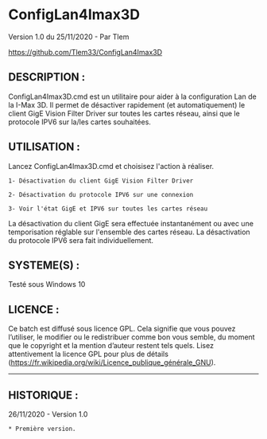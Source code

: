 # ConfigLan4Imax3D

Version 1.0 du 25/11/2020 - Par Tlem

https://github.com/Tlem33/ConfigLan4Imax3D


## DESCRIPTION :
ConfigLan4Imax3D.cmd est un utilitaire pour aider à la configuration Lan de la I-Max 3D.
Il permet de désactiver rapidement (et automatiquement) le client GigE Vision Filter Driver sur toutes les cartes réseau, ainsi que le protocole IPV6 sur la/les cartes souhaitées.


## UTILISATION :
Lancez ConfigLan4Imax3D.cmd et choisisez l'action à réaliser.

	1- Désactivation du client GigE Vision Filter Driver
	
	2- Désactivation du protocole IPV6 sur une connexion
	
	3- Voir l'état GigE et IPV6 sur toutes les cartes réseau

La désactivation du client GigE sera effectuée instantanément ou avec une temporisation réglable sur l'ensemble des cartes réseau.
La désactivation du protocole IPV6 sera fait individuellement.
 
 
## SYSTEME(S) :
Testé sous Windows 10


## LICENCE :
Ce batch est diffusé sous licence GPL. Cela signifie que vous pouvez l’utiliser, le modifier ou
le redistribuer comme bon vous semble, du moment que le copyright et la mention d’auteur restent tels quels.
Lisez attentivement la licence GPL pour plus de détails (https://fr.wikipedia.org/wiki/Licence_publique_générale_GNU).

---

## HISTORIQUE :
26/11/2020 - Version 1.0

	* Première version.

